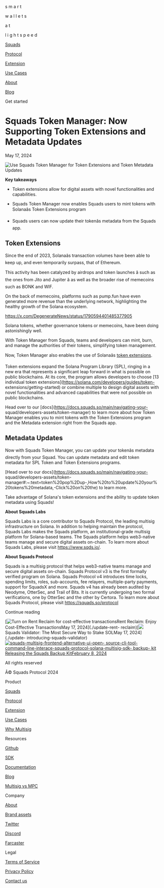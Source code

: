s m a r t

w a l l e t s

a t

l i g h t s p e e d

[Squads](../)

[Protocol](../protocol)

[Extension](../extension)

[Use Cases](../use-cases)

[About](https://www.sqds.io/)

[Blog](../blog)

[](../)

Get started

# Squads Token Manager: Now Supporting Token Extensions and Metadata Updates

May 17, 2024

![Use Squads Token Manager for Token Extensions and Token Metadata
Updates](https://framerusercontent.com/images/7HnkhwbJM5yCrT3XKC9bXCdaoM.png)

**Key takeaways**

  * Token extensions allow for digital assets with novel functionalities and capabilities.

  * Squads Token Manager now enables Squads users to mint tokens with Solanaâs Token Extensions program

  * Squads users can now update their tokenâs metadata from the Squads app.

  

## **Token Extensions**

Since the end of 2023, Solanaâs transaction volumes have been able to keep
up, and even temporarily surpass, that of Ethereum.

This activity has been catalyzed by airdrops and token launches â such as
the ones from Jito and Jupiter â as well as the broader rise of memecoins
such as BONK and WIF.

On the back of memecoins, platforms such as pump.fun have even generated more
revenue than the underlying network, highlighting the healthy growth of the
Solana ecosystem.

<https://x.com/DegenerateNews/status/1790594401485377905>

Solana tokens, whether governance tokens or memecoins, have been doing
astonishingly well.

With Token Manager from Squads, teams and developers can mint, burn, and
manage the authorities of their tokens, simplifying token management.

Now, Token Manager also enables the use of  Solanaâs [token
extensions](https://solana.com/solutions/token-extensions).

Token extensions expand the Solana Program Library (SPL), ringing in a new era
that represents a significant leap forward in what is possible on public
blockchains. At its core, the program allows developers to choose [13
individual token extensions](https://solana.com/developers/guides/token-
extensions/getting-started) or combine multiple to design digital assets with
novel functionalities and advanced capabilities that were not possible on
public blockchains.

Head over to our [docs](https://docs.squads.so/main/navigating-your-
squad/developers-assets/token-manager) to learn more about how Token Manager
enables you to mint tokens with the Token Extensions program and the Metadata
extension right from the Squads app.

## **Metadata Updates**

Now with Squads Token Manager, you can update your tokenâs metadata directly
from your Squad. You can update metadata and edit token metadata for SPL Token
and Token Extensions programs.  
  
[Head over to our docs](https://docs.squads.so/main/navigating-your-
squad/developers-assets/token-
manager#:~:text=token%20pop%2Dup-,How%20to%20update%20your%20tokens%20metadata,-Click%20on%20the)
to learn more.

Take advantage of Solana's token extensions and the ability to update token
metadata using Squads!  
  

  

**About Squads Labs**

Squads Labs is a core contributor to Squads Protocol, the leading multisig
infrastructure on Solana. In addition to helping maintain the protocol, Squads
Labs makes the Squads platform, an institutional-grade multisig platform for
Solana-based teams. The Squads platform helps web3-native teams manage and
secure digital assets on-chain. To learn more about Squads Labs, please visit
<https://www.sqds.io/>.

**About Squads Protocol**

Squads is a multisig protocol that helps web3-native teams manage and secure
digital assets on-chain. Squads Protocol v3 is the first formally verified
program on Solana. Squads Protocol v4 introduces time locks, spending limits,
roles, sub-accounts, fee relayers, multiple-party payments, support for
SquadsX and more. Squads v4 has already been audited by Neodyme, OtterSec, and
Trail of Bits. It is currently undergoing two formal verifications, one by
OtterSec and the other by Certora. To learn more about Squads Protocol, please
visit <https://squads.so/protocol>

Continue reading

[![Turn on Rent Reclaim for cost-effective
transactions](https://framerusercontent.com/images/eOILakO7M19S8jwBSRmPIXJhg.png)Rent
Reclaim: Enjoy Cost-Effective TransactionsMay 17, 2024](./update-rent-
reclaim)[![](https://framerusercontent.com/images/WOKbvF0y1nHBuYDN78pvmWH8zU.png)
Squads Validator: The Most Secure Way to Stake SOLMay 17, 2024](./update-
introducing-squads-validator)[![squads-multisig-frontend-alternative-ui-open-
source-cli-tool-command-line-interace-squads-protocol-solana-multisig-sdk-
backup-
kit](https://framerusercontent.com/images/uAfAsDKP5JsZAuoDiRStU955nQ.png)Releasing
the Squads Backup KitFebruary 8, 2024](./squads-backup-kit)

[](../)

All rights reserved

Â© Squads Protocol 2024

Product

[Squads](../)

[Protocol](../protocol)

[Extension](../extension)

[Use Cases](../use-cases)

[Why Multisig](https://squads.so/blog/what-are-multisig-wallets)

Resources

[Github](https://github.com/Squads-Protocol)

[SDK](https://www.npmjs.com/package/@sqds/multisig)

[Documentation](https://docs.squads.so/main/basics/welcome-to-squads)

[Blog](../blog)

[Multisig vs MPC](https://squads.so/blog/mpc-wallets-risks-vs-multisig)

Company

[About](../about)

[Brand assets](../brand-assets)

[Twitter](https://twitter.com/squadsprotocol)

[Discord](https://discord.com/invite/YPXz64TrKs)

[Farcaster](https://warpcast.com/squads)

Legal

[Terms of Service](../legal/terms-of-service)

[Privacy Policy](../legal/privacy-policy)

[Contact us](https://discord.com/invite/YPXz64TrKs)

